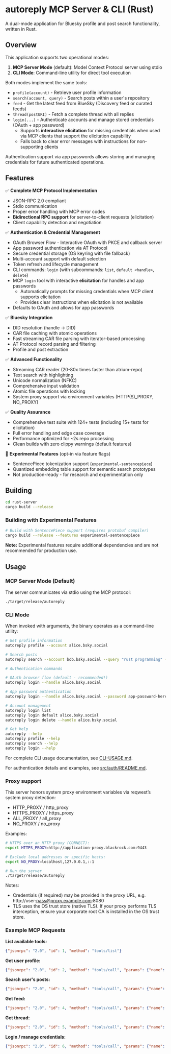 # autoreply MCP Server & CLI (Rust)

A dual-mode application for Bluesky profile and post search functionality, written in Rust.

## Overview

This application supports two operational modes:

1. **MCP Server Mode** (default): Model Context Protocol server using stdio
2. **CLI Mode**: Command-line utility for direct tool execution

Both modes implement the same tools:
- `profile(account)` - Retrieve user profile information  
- `search(account, query)` - Search posts within a user's repository
- `feed` - Get the latest feed from BlueSky (Discovery feed or curated feeds)
- `thread(postURI)` - Fetch a complete thread with all replies
- `login(...)` - Authenticate accounts and manage stored credentials (OAuth + app password)
  - Supports **interactive elicitation** for missing credentials when used via MCP clients that support the elicitation capability
  - Falls back to clear error messages with instructions for non-supporting clients

Authentication support via app passwords allows storing and managing credentials for future authenticated operations.

## Features

✅ **Complete MCP Protocol Implementation**
- JSON-RPC 2.0 compliant
- Stdio communication
- Proper error handling with MCP error codes
- **Bidirectional RPC support** for server-to-client requests (elicitation)
- Client capability detection and negotiation

✅ **Authentication & Credential Management**
- OAuth Browser Flow - Interactive OAuth with PKCE and callback server
- App password authentication via AT Protocol
- Secure credential storage (OS keyring with file fallback)
- Multi-account support with default selection
- Token refresh and lifecycle management
- CLI commands: `login` (with subcommands: `list`, `default <handle>`, `delete`)
- MCP `login` tool with interactive **elicitation** for handles and app passwords
  - Automatically prompts for missing credentials when MCP client supports elicitation
  - Provides clear instructions when elicitation is not available
- Defaults to OAuth and allows for app passwords

✅ **Bluesky Integration**
- DID resolution (handle → DID)
- CAR file caching with atomic operations
- Fast streaming CAR file parsing with iterator-based processing
- AT Protocol record parsing and filtering
- Profile and post extraction

✅ **Advanced Functionality**
- Streaming CAR reader (20-80x times faster than atrium-repo)
- Text search with highlighting
- Unicode normalization (NFKC)
- Comprehensive input validation  
- Atomic file operations with locking
- System proxy support via environment variables (HTTP(S)_PROXY, NO_PROXY)

✅ **Quality Assurance**
- Comprehensive test suite with 124+ tests (including 15+ tests for elicitation)
- Full error handling and edge case coverage
- Performance optimized for ~2s repo processing
- Clean builds with zero clippy warnings (default features)

🧪 **Experimental Features** (opt-in via feature flags)
- SentencePiece tokenization support (`experimental-sentencepiece`)
- Quantized embedding table support for semantic search prototypes
- Not production-ready - for research and experimentation only

## Building

```bash
cd rust-server
cargo build --release
```

### Building with Experimental Features

```bash
# Build with SentencePiece support (requires protobuf compiler)
cargo build --release --features experimental-sentencepiece
```

**Note:** Experimental features require additional dependencies and are not recommended for production use.

## Usage

### MCP Server Mode (Default)

The server communicates via stdio using the MCP protocol:

```bash
./target/release/autoreply
```

### CLI Mode

When invoked with arguments, the binary operates as a command-line utility:

```bash
# Get profile information
autoreply profile --account alice.bsky.social

# Search posts
autoreply search --account bob.bsky.social --query "rust programming" --limit 10

# Authentication commands

# OAuth browser flow (default - recommended!)
autoreply login --handle alice.bsky.social

# App password authentication
autoreply login --handle alice.bsky.social --password app-password-here

# Account management
autoreply login list
autoreply login default alice.bsky.social
autoreply login delete --handle alice.bsky.social

# Get help
autoreply --help
autoreply profile --help
autoreply search --help
autoreply login --help
```

For complete CLI usage documentation, see [CLI-USAGE.md](./CLI-USAGE.md).

For authentication details and examples, see [src/auth/README.md](./src/auth/README.md).

### Proxy support

This server honors system proxy environment variables via reqwest’s system proxy detection:

- HTTP_PROXY / http_proxy
- HTTPS_PROXY / https_proxy
- ALL_PROXY / all_proxy
- NO_PROXY / no_proxy

Examples:

```bash
# HTTPS over an HTTP proxy (CONNECT):
export HTTPS_PROXY=http://application-proxy.blackrock.com:9443

# Exclude local addresses or specific hosts:
export NO_PROXY=localhost,127.0.0.1,::1

# Run the server
./target/release/autoreply
```

Notes:

- Credentials (if required) may be provided in the proxy URL, e.g. http://user:pass@proxy.example.com:8080
- TLS uses the OS trust store (native TLS). If your proxy performs TLS interception, ensure your corporate root CA is installed in the OS trust store.

### Example MCP Requests

**List available tools:**
```json
{"jsonrpc": "2.0", "id": 1, "method": "tools/list"}
```

**Get user profile:**
```json
{"jsonrpc": "2.0", "id": 2, "method": "tools/call", "params": {"name": "profile", "arguments": {"account": "alice.bsky.social"}}}
```

**Search user's posts:**
```json
{"jsonrpc": "2.0", "id": 3, "method": "tools/call", "params": {"name": "search", "arguments": {"account": "alice.bsky.social", "query": "hello world"}}}
```

**Get feed:**
```json
{"jsonrpc": "2.0", "id": 4, "method": "tools/call", "params": {"name": "feed", "arguments": {"feed": "at://did:plc:z72i7hdynmk6r22z27h6tvur/app.bsky.feed.generator/whats-hot", "limit": 20}}}
```

**Get thread:**
```json
{"jsonrpc": "2.0", "id": 5, "method": "tools/call", "params": {"name": "thread", "arguments": {"postURI": "at://did:plc:example/app.bsky.feed.post/123"}}}
```

**Login / manage credentials:**
```json
{"jsonrpc": "2.0", "id": 6, "method": "tools/call", "params": {"name": "login", "arguments": {"handle": "alice.bsky.social"}}}
